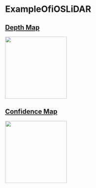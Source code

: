 # ExampleOfiOSLiDAR

## [Depth Map](ExampleOfiOSLiDAR/Samples/Depth/Depth.md)
<img width="200px" src="https://user-images.githubusercontent.com/16970578/106378330-1ec8bf80-63e7-11eb-8a72-cd3aab0e645b.jpeg">

## [Confidence Map](ExampleOfiOSLiDAR/Samples/ConfidenceMap/ConfidenceMap.md)
<img width="200px" src="https://user-images.githubusercontent.com/16970578/106378333-29835480-63e7-11eb-8a0b-13d1742e452b.jpeg">
